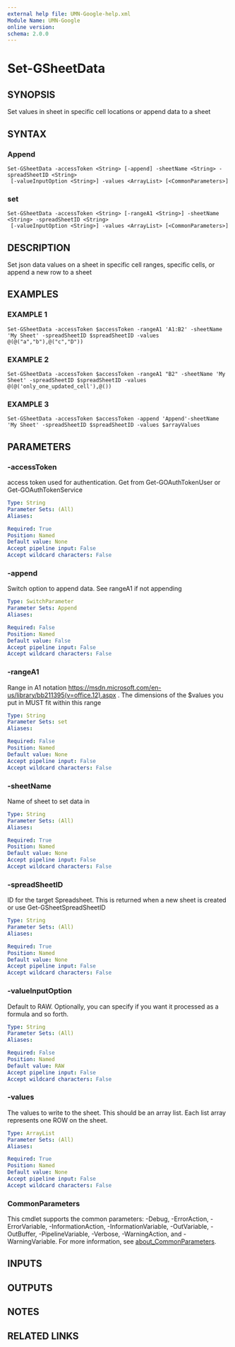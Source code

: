 ```yaml
---
external help file: UMN-Google-help.xml
Module Name: UMN-Google
online version:
schema: 2.0.0
---
```


# Set-GSheetData

## SYNOPSIS
Set values in sheet in specific cell locations or append data to a sheet

## SYNTAX

### Append
```
Set-GSheetData -accessToken <String> [-append] -sheetName <String> -spreadSheetID <String>
 [-valueInputOption <String>] -values <ArrayList> [<CommonParameters>]
```

### set
```
Set-GSheetData -accessToken <String> [-rangeA1 <String>] -sheetName <String> -spreadSheetID <String>
 [-valueInputOption <String>] -values <ArrayList> [<CommonParameters>]
```

## DESCRIPTION
Set json data values on a sheet in specific cell ranges, specific cells, or append a new row to a sheet

## EXAMPLES

### EXAMPLE 1
```
Set-GSheetData -accessToken $accessToken -rangeA1 'A1:B2' -sheetName 'My Sheet' -spreadSheetID $spreadSheetID -values @(@("a","b"),@("c","D"))
```

### EXAMPLE 2
```
Set-GSheetData -accessToken $accessToken -rangeA1 "B2" -sheetName 'My Sheet' -spreadSheetID $spreadSheetID -values @(@('only_one_updated_cell'),@())
```

### EXAMPLE 3
```
Set-GSheetData -accessToken $accessToken -append 'Append'-sheetName 'My Sheet' -spreadSheetID $spreadSheetID -values $arrayValues
```

## PARAMETERS

### -accessToken
access token used for authentication. 
Get from Get-GOAuthTokenUser or Get-GOAuthTokenService

```yaml
Type: String
Parameter Sets: (All)
Aliases:

Required: True
Position: Named
Default value: None
Accept pipeline input: False
Accept wildcard characters: False
```

### -append
Switch option to append data.
See rangeA1 if not appending

```yaml
Type: SwitchParameter
Parameter Sets: Append
Aliases:

Required: False
Position: Named
Default value: False
Accept pipeline input: False
Accept wildcard characters: False
```

### -rangeA1
Range in A1 notation https://msdn.microsoft.com/en-us/library/bb211395(v=office.12).aspx .
The dimensions of the $values you put in MUST fit within this range

```yaml
Type: String
Parameter Sets: set
Aliases:

Required: False
Position: Named
Default value: None
Accept pipeline input: False
Accept wildcard characters: False
```

### -sheetName
Name of sheet to set data in

```yaml
Type: String
Parameter Sets: (All)
Aliases:

Required: True
Position: Named
Default value: None
Accept pipeline input: False
Accept wildcard characters: False
```

### -spreadSheetID
ID for the target Spreadsheet. 
This is returned when a new sheet is created or use Get-GSheetSpreadSheetID

```yaml
Type: String
Parameter Sets: (All)
Aliases:

Required: True
Position: Named
Default value: None
Accept pipeline input: False
Accept wildcard characters: False
```

### -valueInputOption
Default to RAW.
Optionally, you can specify if you want it processed as a formula and so forth.

```yaml
Type: String
Parameter Sets: (All)
Aliases:

Required: False
Position: Named
Default value: RAW
Accept pipeline input: False
Accept wildcard characters: False
```

### -values
The values to write to the sheet.
This should be an array list. 
Each list array represents one ROW on the sheet.

```yaml
Type: ArrayList
Parameter Sets: (All)
Aliases:

Required: True
Position: Named
Default value: None
Accept pipeline input: False
Accept wildcard characters: False
```

### CommonParameters
This cmdlet supports the common parameters: -Debug, -ErrorAction, -ErrorVariable, -InformationAction, -InformationVariable, -OutVariable, -OutBuffer, -PipelineVariable, -Verbose, -WarningAction, and -WarningVariable. For more information, see [about_CommonParameters](http://go.microsoft.com/fwlink/?LinkID=113216).

## INPUTS

## OUTPUTS

## NOTES

## RELATED LINKS

